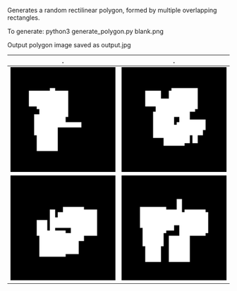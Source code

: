 Generates a random rectilinear polygon, formed by multiple overlapping rectangles.

To generate:
python3 generate_polygon.py blank.png

Output polygon image saved as output.jpg

.|.
:-------------------------:|:-------------------------:
![](/Examples/example_1.jpg) | ![](/Examples/example_2.jpg)
![](/Examples/example_3.jpg) | ![](/Examples/example_4.jpg)